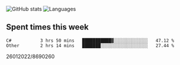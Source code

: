 ![GitHub stats](https://github-readme-stats.vercel.app/api?username=emipa606&theme=github_dark&show_icons=true) 
![Languages](https://github-readme-stats.vercel.app/api/top-langs/?username=emipa606&theme=github_dark&layout=compact)

## Spent times this week
<!--START_SECTION:waka-->

```text
C#           3 hrs 50 mins   ███████████▓░░░░░░░░░░░░░   47.12 %
Other        2 hrs 14 mins   ███████░░░░░░░░░░░░░░░░░░   27.44 %
```

<!--END_SECTION:waka-->


26012022/8690260
